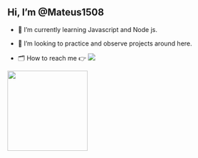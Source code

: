 
##   Hi, I’m @Mateus1508

- 🌱 I’m currently learning  Javascript and Node js.

- 💞️ I’m looking to  practice and observe projects around here.

- 🗂 How to reach me 👉
  <a href="https:https://www.linkedin.com/in/mateus-belmonte-64b6b11a3/" target="_blank"><img src="https://img.shields.io/badge/-LinkedIn-%230077B5?style=for-the-badge&logo=linkedin&logoColor=white" target="_blank"></a> 
 
 <img height="180em" src="https://github-readme-stats.vercel.app/api/top-langs/?username=Mateus1508&layout=compact&langs_count=7&theme=dracula"/>

